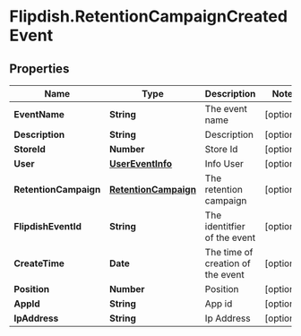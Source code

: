 # Flipdish.RetentionCampaignCreatedEvent

## Properties
Name | Type | Description | Notes
------------ | ------------- | ------------- | -------------
**EventName** | **String** | The event name | [optional] 
**Description** | **String** | Description | [optional] 
**StoreId** | **Number** | Store Id | [optional] 
**User** | [**UserEventInfo**](UserEventInfo.md) | Info User | [optional] 
**RetentionCampaign** | [**RetentionCampaign**](RetentionCampaign.md) | The retention campaign | [optional] 
**FlipdishEventId** | **String** | The identitfier of the event | [optional] 
**CreateTime** | **Date** | The time of creation of the event | [optional] 
**Position** | **Number** | Position | [optional] 
**AppId** | **String** | App id | [optional] 
**IpAddress** | **String** | Ip Address | [optional] 


